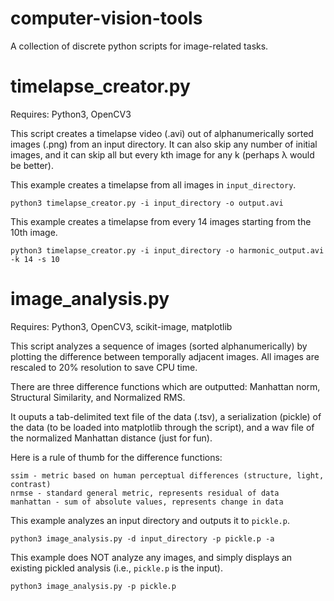 # computer-vision-tools
A collection of discrete python scripts for image-related tasks.

# timelapse_creator.py

Requires: Python3, OpenCV3

This script creates a timelapse video (.avi) out of alphanumerically sorted images (.png) from an input directory.
It can also skip any number of initial images, and it can skip all but every kth image for any k (perhaps λ would be better).

This example creates a timelapse from all images in ```input_directory```.

```python3 timelapse_creator.py -i input_directory -o output.avi```

This example creates a timelapse from every 14 images starting from the 10th image.

```python3 timelapse_creator.py -i input_directory -o harmonic_output.avi -k 14 -s 10```

# image_analysis.py

Requires: Python3, OpenCV3, scikit-image, matplotlib

This script analyzes a sequence of images (sorted alphanumerically) by plotting the difference between temporally adjacent images. All images are rescaled to 20% resolution to save CPU time.

There are three difference functions which are outputted: Manhattan norm, Structural Similarity, and Normalized RMS.

It ouputs a tab-delimited text file of the data (.tsv), a serialization (pickle) of the data (to be loaded into matplotlib through the script), and a wav file of the normalized Manhattan distance (just for fun).

Here is a rule of thumb for the difference functions:
```
ssim - metric based on human perceptual differences (structure, light, contrast)
nrmse - standard general metric, represents residual of data
manhattan - sum of absolute values, represents change in data
```

This example analyzes an input directory and outputs it to ```pickle.p```.

```python3 image_analysis.py -d input_directory -p pickle.p -a```

This example does NOT analyze any images, and simply displays an existing pickled analysis (i.e., ```pickle.p``` is the input).

```python3 image_analysis.py -p pickle.p```
